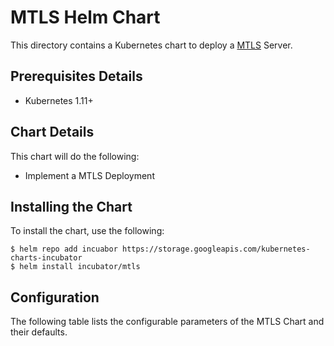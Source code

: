 # MTLS Helm Chart

This directory contains a Kubernetes chart to deploy a [MTLS][mtls-server]
Server.

## Prerequisites Details

* Kubernetes 1.11+

## Chart Details

This chart will do the following:

* Implement a MTLS Deployment

## Installing the Chart

To install the chart, use the following:

```console
$ helm repo add incuabor https://storage.googleapis.com/kubernetes-charts-incubator
$ helm install incubator/mtls
```

## Configuration

The following table lists the configurable parameters of the MTLS Chart and
their defaults.



[mtls-server]: https://github.com/drGrove/mtls-server
